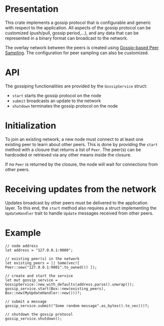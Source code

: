 # Presentation
This crate implements a gossip protocol that is configurable and generic with respect to the application. 
All aspects of the gossip protocol can be customized (push/pull, gossip period,...), and any data that can be represented in a binary format can broadcast to the network.

The overlay network between the peers is created using [Gossip-based Peer Sampling](https://infoscience.epfl.ch/record/109297/files/all.pdf). The configuration for peer sampling can also be customized.

# API
The gossiping functionalities are provided by the `GossipService` struct:
 - `start` starts the gossip protocol on the node
 - `submit` broadcasts an update to the network
 - `shutdown` terminates the gossip protocol on the node

# Initialization
To join an existing network, a new node must connect to at least one existing peer to learn about other peers. 
This is done by providing the `start` method with a closure that returns a list of `Peer`. The peer(s) can be hardcoded or retrieved via any other means inside the closure.

If no `Peer` is returned by the closure, the node will wait for connections from other peers.

# Receiving updates from the network
Updates broadcast by other peers must be delivered to the application layer. 
To this end, the `start` method also requires a struct implementing the `UpdateHandler` trait to handle `Update` messages received from other peers.

# Example
```
// node address
let address = "127.0.0.1:9000";

// existing peer(s) in the network
let existing_peers = || Some(vec![ Peer::new("127.0.0.1:9001".to_owned()) ]);

// create and start the service
let mut gossip_service = GossipService::new_with_defaults(address.parse().unwrap());
gossip_service.start(Box::new(existing_peers), Box::new(MyUpdateHandler::new()))?;

// submit a message
gossip_service.submit("Some random message".as_bytes().to_vec())?;

// shutdown the gossip protocol
gossip_service.shutdown();
```